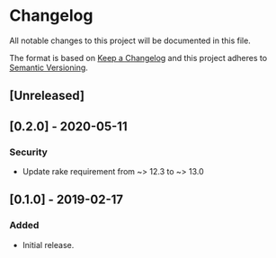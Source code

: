 # Changelog
All notable changes to this project will be documented in this file.

The format is based on [Keep a Changelog](http://keepachangelog.com/en/1.0.0/)
and this project adheres to [Semantic Versioning](http://semver.org/spec/v2.0.0.html).

## [Unreleased]

## [0.2.0] - 2020-05-11

### Security
- Update rake requirement from ~> 12.3 to ~> 13.0

## [0.1.0] - 2019-02-17

### Added
- Initial release.
